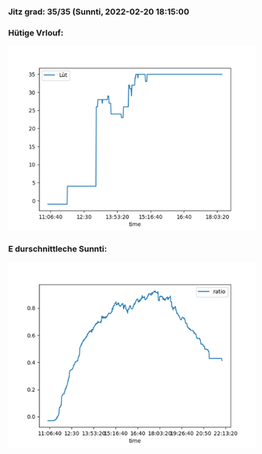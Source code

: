### Jitz grad: 35/35 (Sunnti, 2022-02-20 18:15:00

### Hütige Vrlouf:
![Graph](Today.png)

### E durschnittleche Sunnti:
![Graph](Sunnti.png)